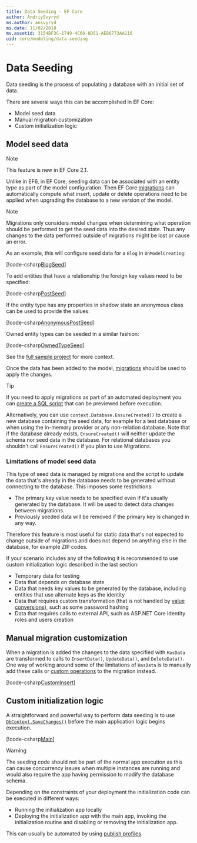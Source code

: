 ```yaml
---
title: Data Seeding - EF Core
author: AndriySvyryd
ms.author: ansvyryd
ms.date: 11/02/2018
ms.assetid: 3154BF3C-1749-4C60-8D51-AE86773AA116
uid: core/modeling/data-seeding
---
```

# Data Seeding

Data seeding is the process of populating a database with an initial set of data.

There are several ways this can be accomplished in EF Core:

* Model seed data
* Manual migration customization
* Custom initialization logic

## Model seed data

> [!NOTE]
> This feature is new in EF Core 2.1.

Unlike in EF6, in EF Core, seeding data can be associated with an entity type as part of the model configuration. Then EF Core [migrations](xref:core/managing-schemas/migrations/index) can automatically compute what insert, update or delete operations need to be applied when upgrading the database to a new version of the model.

> [!NOTE]
> Migrations only considers model changes when determining what operation should be performed to get the seed data into the desired state. Thus any changes to the data performed outside of migrations might be lost or cause an error.

As an example, this will configure seed data for a `Blog` in `OnModelCreating`:

[!code-csharp[BlogSeed](../../../samples/core/Modeling/DataSeeding/DataSeedingContext.cs?name=BlogSeed)]

To add entities that have a relationship the foreign key values need to be specified:

[!code-csharp[PostSeed](../../../samples/core/Modeling/DataSeeding/DataSeedingContext.cs?name=PostSeed)]

If the entity type has any properties in shadow state an anonymous class can be used to provide the values:

[!code-csharp[AnonymousPostSeed](../../../samples/core/Modeling/DataSeeding/DataSeedingContext.cs?name=AnonymousPostSeed)]

Owned entity types can be seeded in a similar fashion:

[!code-csharp[OwnedTypeSeed](../../../samples/core/Modeling/DataSeeding/DataSeedingContext.cs?name=OwnedTypeSeed)]

See the [full sample project](https://github.com/dotnet/EntityFramework.Docs/tree/master/samples/core/Modeling/DataSeeding) for more context.

Once the data has been added to the model, [migrations](xref:core/managing-schemas/migrations/index) should be used to apply the changes.

> [!TIP]
> If you need to apply migrations as part of an automated deployment you can [create a SQL script](xref:core/managing-schemas/migrations/index#generate-sql-scripts) that can be previewed before execution.

Alternatively, you can use `context.Database.EnsureCreated()` to create a new database containing the seed data, for example for a test database or when using the in-memory provider or any non-relation database. Note that if the database already exists, `EnsureCreated()` will neither update the schema nor seed data in the database. For relational databases you shouldn't call `EnsureCreated()` if you plan to use Migrations.

### Limitations of model seed data

This type of seed data is managed by migrations and the script to update the data that's already in the database needs to be generated without connecting to the database. This imposes some restrictions:

* The primary key value needs to be specified even if it's usually generated by the database. It will be used to detect data changes between migrations.
* Previously seeded data will be removed if the primary key is changed in any way.

Therefore this feature is most useful for static data that's not expected to change outside of migrations and does not depend on anything else in the database, for example ZIP codes.

If your scenario includes any of the following it is recommended to use custom initialization logic described in the last section:

* Temporary data for testing
* Data that depends on database state
* Data that needs key values to be generated by the database, including entities that use alternate keys as the identity
* Data that requires custom transformation (that is not handled by [value conversions](xref:core/modeling/value-conversions)), such as some password hashing
* Data that requires calls to external API, such as ASP.NET Core Identity roles and users creation

## Manual migration customization

When a migration is added the changes to the data specified with `HasData` are transformed to calls to `InsertData()`, `UpdateData()`, and `DeleteData()`. One way of working around some of the limitations of `HasData` is to manually add these calls or [custom operations](xref:core/managing-schemas/migrations/operations) to the migration instead.

[!code-csharp[CustomInsert](../../../samples/core/Modeling/DataSeeding/Migrations/20181102235626_Initial.cs?name=CustomInsert)]

## Custom initialization logic

A straightforward and powerful way to perform data seeding is to use [`DbContext.SaveChanges()`](xref:core/saving/index) before the main application logic begins execution.

[!code-csharp[Main](../../../samples/core/Modeling/DataSeeding/Program.cs?name=CustomSeeding)]

> [!WARNING]
> The seeding code should not be part of the normal app execution as this can cause concurrency issues when multiple instances are running and would also require the app having permission to modify the database schema.

Depending on the constraints of your deployment the initialization code can be executed in different ways:

* Running the initialization app locally
* Deploying the initialization app with the main app, invoking the initialization routine and disabling or removing the initialization app.

This can usually be automated by using [publish profiles](/aspnet/core/host-and-deploy/visual-studio-publish-profiles).
